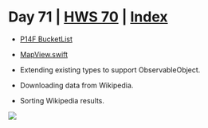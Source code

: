 # Day 71 | [HWS 70](https://www.hackingwithswift.com/100/swiftui/70) | [Index](https://github.com/JulesMoorhouse/100DaysOfSwiftUI/blob/main/README.md)

- [P14F BucketList](https://github.com/JulesMoorhouse/100DaysOfSwiftUI/blob/main/P14F%20BucketList/P14E%20BucketList/ContentView.swift) 
- [MapView.swift](https://github.com/JulesMoorhouse/100DaysOfSwiftUI/blob/main/P14F%20BucketList/P14E%20BucketList/MapView.swift)

- Extending existing types to support ObservableObject.
- Downloading data from Wikipedia.
- Sorting Wikipedia results.

<img src="../Images/day71f.gif" />